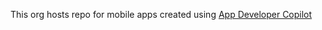 This org hosts repo for mobile apps created using [App Developer Copilot](https://marketplace.visualstudio.com/items?itemName=sindujaramaraj.app-developer-copilot)
